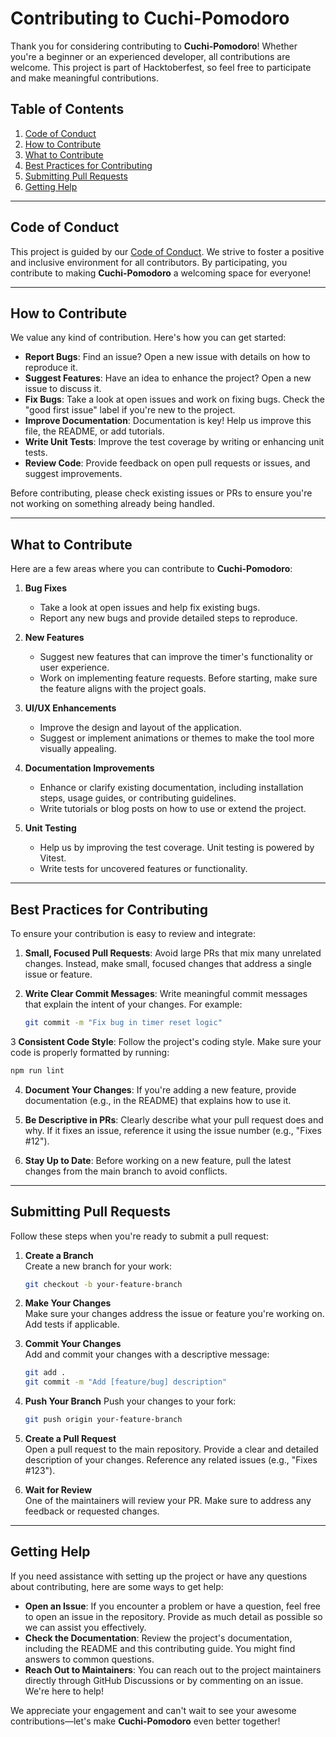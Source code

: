 # Contributing to Cuchi-Pomodoro

Thank you for considering contributing to **Cuchi-Pomodoro**! Whether you're a beginner or an experienced developer, all contributions are welcome. This project is part of Hacktoberfest, so feel free to participate and make meaningful contributions.

## Table of Contents
1. [Code of Conduct](#code-of-conduct)
2. [How to Contribute](#how-to-contribute)
3. [What to Contribute](#what-to-contribute)
4. [Best Practices for Contributing](#best-practices-for-contributing)
5. [Submitting Pull Requests](#submitting-pull-requests)
6. [Getting Help](#getting-help)

---

## Code of Conduct
This project is guided by our [Code of Conduct](CODE_OF_CONDUCT.md). We strive to foster a positive and inclusive environment for all contributors. By participating, you contribute to making **Cuchi-Pomodoro** a welcoming space for everyone!

---

## How to Contribute

We value any kind of contribution. Here's how you can get started:

- **Report Bugs**: Find an issue? Open a new issue with details on how to reproduce it.
- **Suggest Features**: Have an idea to enhance the project? Open a new issue to discuss it.
- **Fix Bugs**: Take a look at open issues and work on fixing bugs. Check the "good first issue" label if you're new to the project.
- **Improve Documentation**: Documentation is key! Help us improve this file, the README, or add tutorials.
- **Write Unit Tests**: Improve the test coverage by writing or enhancing unit tests.
- **Review Code**: Provide feedback on open pull requests or issues, and suggest improvements.

Before contributing, please check existing issues or PRs to ensure you're not working on something already being handled.

---

## What to Contribute

Here are a few areas where you can contribute to **Cuchi-Pomodoro**:

1. **Bug Fixes**
   - Take a look at open issues and help fix existing bugs.
   - Report any new bugs and provide detailed steps to reproduce.

2. **New Features**
   - Suggest new features that can improve the timer's functionality or user experience.
   - Work on implementing feature requests. Before starting, make sure the feature aligns with the project goals.

3. **UI/UX Enhancements**
   - Improve the design and layout of the application.
   - Suggest or implement animations or themes to make the tool more visually appealing.

4. **Documentation Improvements**
   - Enhance or clarify existing documentation, including installation steps, usage guides, or contributing guidelines.
   - Write tutorials or blog posts on how to use or extend the project.

5. **Unit Testing**
   - Help us by improving the test coverage. Unit testing is powered by Vitest.
   - Write tests for uncovered features or functionality.

----

## Best Practices for Contributing

To ensure your contribution is easy to review and integrate:

1. **Small, Focused Pull Requests**: 
   Avoid large PRs that mix many unrelated changes. Instead, make small, focused changes that address a single issue or feature.

2. **Write Clear Commit Messages**: 
   Write meaningful commit messages that explain the intent of your changes. For example:  
   ```bash
   git commit -m "Fix bug in timer reset logic"
   ```

3 **Consistent Code Style**: Follow the project's coding style. Make sure your code is properly formatted by running:
   ```bash
   npm run lint
   ```
4. **Document Your Changes**: If you're adding a new feature, provide documentation (e.g., in the README) that explains how to use it.

5. **Be Descriptive in PRs**: Clearly describe what your pull request does and why. If it fixes an issue, reference it using the issue number (e.g., "Fixes #12").

6. **Stay Up to Date**: Before working on a new feature, pull the latest changes from the main branch to avoid conflicts.

----

## Submitting Pull Requests

Follow these steps when you're ready to submit a pull request:

1. **Create a Branch**  
   Create a new branch for your work:
   ```bash
   git checkout -b your-feature-branch
   ```

2. **Make Your Changes**  
   Make sure your changes address the issue or feature you're working on. Add tests if applicable.

3. **Commit Your Changes**  
   Add and commit your changes with a descriptive message:
   ```bash
   git add .
   git commit -m "Add [feature/bug] description"
   ```

4. **Push Your Branch**
   Push your changes to your fork:
   ```bash
   git push origin your-feature-branch
    ```

5. **Create a Pull Request**  
   Open a pull request to the main repository. Provide a clear and detailed description of your changes. Reference any related issues (e.g., "Fixes #123").

6. **Wait for Review**  
   One of the maintainers will review your PR. Make sure to address any feedback or requested changes.

-----

## Getting Help

If you need assistance with setting up the project or have any questions about contributing, here are some ways to get help:

- **Open an Issue**: If you encounter a problem or have a question, feel free to open an issue in the repository. Provide as much detail as possible so we can assist you effectively.
- **Check the Documentation**: Review the project's documentation, including the README and this contributing guide. You might find answers to common questions.
- **Reach Out to Maintainers**: You can reach out to the project maintainers directly through GitHub Discussions or by commenting on an issue. We're here to help!

We appreciate your engagement and can't wait to see your awesome contributions—let's make **Cuchi-Pomodoro** even better together!
